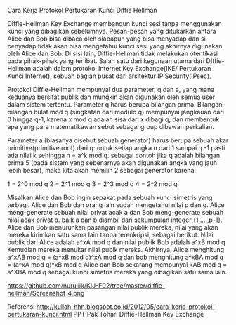Cara Kerja Protokol Pertukaran Kunci Diffie Hellman

Diffie-Hellman Key Exchange
membangun kunci sesi tanpa menggunakan kunci yang dibagikan sebelumnya. Pesan-pesan yang ditukarkan antara Alice dan Bob bisa dibaca oleh siapapun yang bisa menyadap dan si penyadap tidak akan bisa mengetahui kunci sesi yang akhirnya digunakan oleh Alice dan Bob. 
Di sisi lain, Diffie-Hellman tidak melakukan otentikasi pada pihak-pihak yang terlibat. Salah satu dari kegunaan utama dari DIffie-Hellman adalah dalam protokol Internet Key Exchange(IKE/ Pertukaran Kunci Internet), sebuah bagian pusat dari arsitektur IP Security(IPsec).

Protokol Diffie-Hellman mempunyai dua parameter, q dan a, yang mana keduanya bersifat publik dan mungkin akan digunakan oleh semua user dalam sistem tertentu. 
Parameter q harus berupa bilangan prima. Bilangan-bilangan bulat mod q (singkatan dari modulo q) mempunyai jangkauan dari 0 hingga q-1, karena x mod q adalah sisa dari x dibagi q, dan membentuk apa yang para matematikawan sebut sebagai group dibawah perkalian. 


Parameter a (biasanya disebut sebuah generator) harus berupa sebuah akar primitive(primitive root) dari q: untuk setiap angka n dari 1 sampai q -1 pasti ada nilai k sehingga n = a^k mod q. sebagai contoh jika q adalah bilangan prima 5 (pada sistem yang sebenarnya akan digunakan angka yang jauh lebih besar), maka kita akan memilih 2 sebagai generator karena:

1 = 2^0 mod q
2 = 2^1 mod q
3 = 2^3 mod q
4 = 2^2 mod q

Misalkan Alice dan Bob ingin sepakat pada sebuah kunci simetris yang terbagi. Alice dan Bob dan orang lain sudah mengetahui nilai p dan g. Alice meng-generate sebuah nilai privat acak a dan Bob meng-generate sebuah nilai acak privat b. baik a dan b diambil dari sekumpulan integer {1,….,p-1}. Alice dan Bob menurunkan pasangan nilai publik mereka, nilai yang akan mereka kirimkan satu sama lain tanpa terenkripsi, sebagai berikut. Nilai publik dari Alice adalah
a^xA mod q
dan nilai publik Bob adalah
a^xB mod q
Kemudian mereka menukar nilai pubik mereka. Akhirnya, Alice menghitung
a^xAB mod q = (a^xB mod q)^xA mod q
dan bob menghitung
a^xBA mod q = (a^xA mod q)^xB mod q
Alice dan Bob sekarang mempunyai kAB mod q = a^XBA mod q sebagai kunci simetris mereka yang dibagikan satu sama lain.

https://github.com/nuruliik/KIJ-F02/tree/master/diffie-hellman/Screenshot_4.png



Referensi
http://kuliah-hhn.blogspot.co.id/2012/05/cara-kerja-protokol-pertukaran-kunci.html
PPT Pak Tohari Diffie-Hellman Key Exchange
